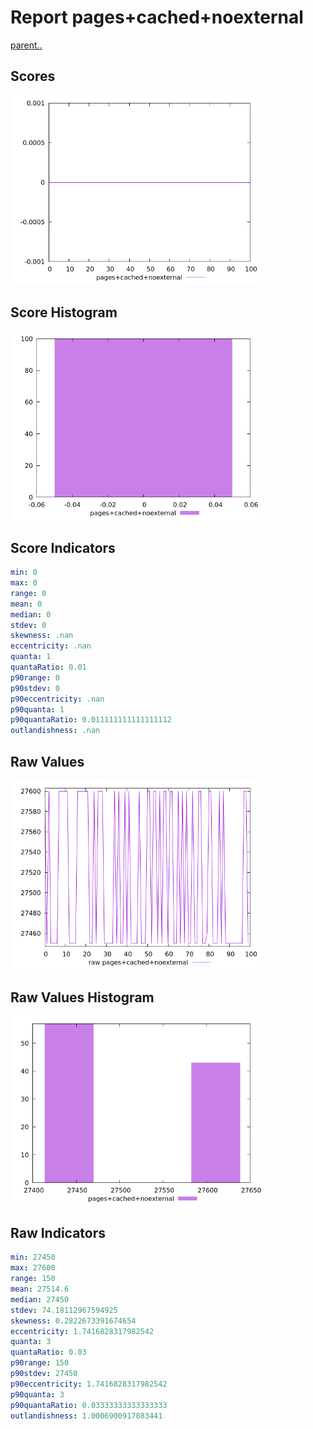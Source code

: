 # Report pages+cached+noexternal

[parent..](./..)  


## Scores

![score](./score.png)  

## Score Histogram

![hist](./hist.png)  

## Score Indicators

```yaml
min: 0
max: 0
range: 0
mean: 0
median: 0
stdev: 0
skewness: .nan
eccentricity: .nan
quanta: 1
quantaRatio: 0.01
p90range: 0
p90stdev: 0
p90eccentricity: .nan
p90quanta: 1
p90quantaRatio: 0.011111111111111112
outlandishness: .nan

```

## Raw Values

![raw](./raw.png)  

## Raw Values Histogram

![raw hist](./raw_hist.png)  

## Raw Indicators

```yaml
min: 27450
max: 27600
range: 150
mean: 27514.6
median: 27450
stdev: 74.18112967594925
skewness: 0.2822673391674654
eccentricity: 1.7416828317982542
quanta: 3
quantaRatio: 0.03
p90range: 150
p90stdev: 27450
p90eccentricity: 1.7416828317982542
p90quanta: 3
p90quantaRatio: 0.03333333333333333
outlandishness: 1.0006900917883441

```

<style>
  img {
    max-width: 80%;
  }
</style>
      
